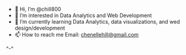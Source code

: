 - 👋 Hi, I’m @chill800
- 👀 I’m interested in Data Analytics and Web Development
- 🌱 I’m currently learning Data Analytics, data visualizations, and wed design/development 
- 📫 How to reach me 
  Email: chenellehill@gmail.com

^-^ 
